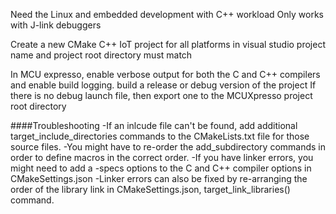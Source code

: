 Need the Linux and embedded development with C++ workload
Only works with J-link debuggers

Create a new CMake C++ IoT project for all platforms in visual studio
project name and project root directory must match

In MCU expresso, enable verbose output for both the C and C++ compilers and enable build logging.
build a release or debug version of the project
If there is no debug launch file, then export one to the MCUXpresso project root directory

####Troubleshooting
-If an inlcude file can't be found, add additional target_include_directories commands to the CMakeLists.txt file for those source files.
-You might have to re-order the add_subdirectory commands in order to define macros in the correct order.
-If you have linker errors, you might need to add a -specs options to the C and C++ compiler options in CMakeSettings.json
-Linker errors can also be fixed by re-arranging the order of the library link in CMakeSettings.json, target_link_libraries() command.